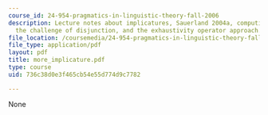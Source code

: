```yaml
---
course_id: 24-954-pragmatics-in-linguistic-theory-fall-2006
description: Lecture notes about implicatures, Sauerland 2004a, computing scalar implicatures,
  the challenge of disjunction, and the exhaustivity operator approach.
file_location: /coursemedia/24-954-pragmatics-in-linguistic-theory-fall-2006/736c38d0e3f465cb54e55d774d9c7782_more_implicature.pdf
file_type: application/pdf
layout: pdf
title: more_implicature.pdf
type: course
uid: 736c38d0e3f465cb54e55d774d9c7782

---
```

None